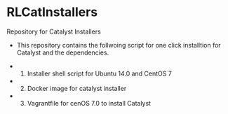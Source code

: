 # RLCatInstallers
Repository for Catalyst Installers

* This repository contains the follwoing script for one click installtion for Catalyst and the dependencies.


* 1) Installer shell script for Ubuntu 14.0 and CentOS 7
* 2) Docker image for catalyst installer
* 3) Vagrantfile for cenOS 7.0 to install Catalyst

